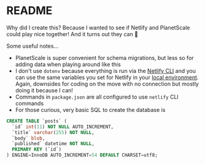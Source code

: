 # README

Why did I create this? Because I wanted to see if Netlify and PlanetScale could play nice together! And it turns out they can 🎉

Some useful notes...
* PlanetScale is super convenient for schema migrations, but less so for adding data when playing around like this
* I don't use `dotenv` because everything is run via the [Netlify CLI]() and you can use the same variables you set for Netlify in your [local environment](https://www.netlify.com/blog/2021/07/12/managing-environment-variables-from-your-terminal-with-netlify-cli/). Again, downsides for coding on the move with no connection but mostly doing it because I can!
* Commands in `package.json` are all configured to use `netlify` CLI commands
* For those curious, very basic SQL to create the database is
```sql
CREATE TABLE `posts` (
  `id` int(11) NOT NULL AUTO_INCREMENT,
  `title` varchar(255) NOT NULL,
  `body` blob,
  `published` datetime NOT NULL,
  PRIMARY KEY (`id`)
) ENGINE=InnoDB AUTO_INCREMENT=54 DEFAULT CHARSET=utf8;
```
